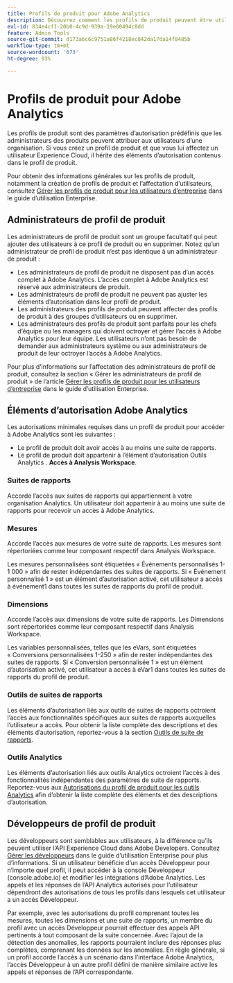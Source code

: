 ```yaml
---
title: Profils de produit pour Adobe Analytics
description: Découvrez comment les profils de produit peuvent être utilisés comme paramètres d’autorisation prédéfinis que les administrateurs des produits peuvent attribuer aux utilisateurs d’une organisation.
exl-id: 834e4cf1-20b0-4c9d-939a-19e00494c8dd
feature: Admin Tools
source-git-commit: d173a6c6c9751a86f4218ec842da17da14f8485b
workflow-type: tm+mt
source-wordcount: '673'
ht-degree: 93%

---
```


# Profils de produit pour Adobe Analytics

Les profils de produit sont des paramètres dʼautorisation prédéfinis que les administrateurs des produits peuvent attribuer aux utilisateurs dʼune organisation. Si vous créez un profil de produit et que vous lui affectez un utilisateur Experience Cloud, il hérite des éléments d’autorisation contenus dans le profil de produit.

Pour obtenir des informations générales sur les profils de produit, notamment la création de profils de produit et l’affectation d’utilisateurs, consultez [Gérer les profils de produit pour les utilisateurs d’entreprise](https://helpx.adobe.com/fr/enterprise/using/manage-product-profiles.html) dans le guide d’utilisation Enterprise.

## Administrateurs de profil de produit

Les administrateurs de profil de produit sont un groupe facultatif qui peut ajouter des utilisateurs à ce profil de produit ou en supprimer. Notez qu’un administrateur de profil de produit n’est pas identique à un administrateur de produit :

* Les administrateurs de profil de produit ne disposent pas d’un accès complet à Adobe Analytics. L’accès complet à Adobe Analytics est réservé aux administrateurs de produit.
* Les administrateurs de profil de produit ne peuvent pas ajuster les éléments d’autorisation dans leur profil de produit.
* Les administrateurs des profils de produit peuvent affecter des profils de produit à des groupes d’utilisateurs ou en supprimer.
* Les administrateurs des profils de produit sont parfaits pour les chefs dʼéquipe ou les managers qui doivent octroyer et gérer lʼaccès à Adobe Analytics pour leur équipe. Les utilisateurs n’ont pas besoin de demander aux administrateurs système ou aux administrateurs de produit de leur octroyer l’accès à Adobe Analytics.

Pour plus d’informations sur l’affectation des administrateurs de profil de produit, consultez la section « Gérer les administrateurs de profil de produit » de l’article [Gérer les profils de produit pour les utilisateurs d’entreprise](https://helpx.adobe.com/fr/enterprise/using/manage-product-profiles.html) dans le guide d’utilisation Enterprise.

## Éléments d’autorisation Adobe Analytics

Les autorisations minimales requises dans un profil de produit pour accéder à Adobe Analytics sont les suivantes :

* Le profil de produit doit avoir accès à au moins une suite de rapports.
* Le profil de produit doit appartenir à l’élément d’autorisation Outils Analytics . **Accès à Analysis Workspace**.

### Suites de rapports

Accorde l’accès aux suites de rapports qui appartiennent à votre organisation Analytics. Un utilisateur doit appartenir à au moins une suite de rapports pour recevoir un accès à Adobe Analytics.

### Mesures

Accorde l’accès aux mesures de votre suite de rapports. Les mesures sont répertoriées comme leur composant respectif dans Analysis Workspace.

Les mesures personnalisées sont étiquetées « Événements personnalisés 1-1 000 » afin de rester indépendantes des suites de rapports. Si « Événement personnalisé 1 » est un élément d’autorisation activé, cet utilisateur a accès à événement1 dans toutes les suites de rapports du profil de produit.

### Dimensions

Accorde l’accès aux dimensions de votre suite de rapports. Les Dimensions sont répertoriées comme leur composant respectif dans Analysis Workspace.

Les variables personnalisées, telles que les eVars, sont étiquetées « Conversions personnalisées 1-250 » afin de rester indépendantes des suites de rapports. Si « Conversion personnalisée 1 » est un élément d’autorisation activé, cet utilisateur a accès à eVar1 dans toutes les suites de rapports du profil de produit.

### Outils de suites de rapports

Les éléments d’autorisation liés aux outils de suites de rapports octroient l’accès aux fonctionnalités spécifiques aux suites de rapports auxquelles l’utilisateur a accès. Pour obtenir la liste complète des descriptions et des éléments d’autorisation, reportez-vous à la section [Outils de suite de rapports](report-suite-tools.md).

### Outils Analytics

Les éléments d’autorisation liés aux outils Analytics octroient l’accès à des fonctionnalités indépendantes des paramètres de suite de rapports. Reportez-vous aux [Autorisations du profil de produit pour les outils Analytics](analytics-tools.md) afin dʼobtenir la liste complète des éléments et des descriptions dʼautorisation.

## Développeurs de profil de produit

Les développeurs sont semblables aux utilisateurs, à la différence qu’ils peuvent utiliser l’API Experience Cloud dans Adobe Developers. Consultez [Gérer les développeurs](https://helpx.adobe.com/fr/enterprise/using/manage-developers.html) dans le guide d’utilisation Enterprise pour plus d’informations. Si un utilisateur bénéficie dʼun accès Développeur pour nʼimporte quel profil, il peut accéder à la console Développeur (console.adobe.io) et modifier les intégrations dʼAdobe Analytics. Les appels et les réponses de lʼAPI Analytics autorisés pour lʼutilisateur dépendront des autorisations de tous les profils dans lesquels cet utilisateur a un accès Développeur.

Par exemple, avec les autorisations du profil comprenant toutes les mesures, toutes les dimensions et une suite de rapports, un membre du profil avec un accès Développeur pourrait effectuer des appels API pertinents à tout composant de la suite concernée. Avec lʼajout de la détection des anomalies, les rapports pourraient inclure des réponses plus complètes, comprenant les données sur les anomalies. En règle générale, si un profil accorde lʼaccès à un scénario dans lʼinterface Adobe Analytics, lʼaccès Développeur à un autre profil défini de manière similaire active les appels et réponses de lʼAPI correspondante.

